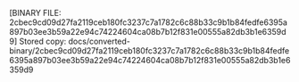 [BINARY FILE: 2cbec9cd09d27fa2119ceb180fc3237c7a1782c6c88b33c9b1b84fedfe6395a897b03ee3b59a22e94c74224604ca08b7b12f831e00555a82db3b1e6359d9]
Stored copy: docs/converted-binary/2cbec9cd09d27fa2119ceb180fc3237c7a1782c6c88b33c9b1b84fedfe6395a897b03ee3b59a22e94c74224604ca08b7b12f831e00555a82db3b1e6359d9
